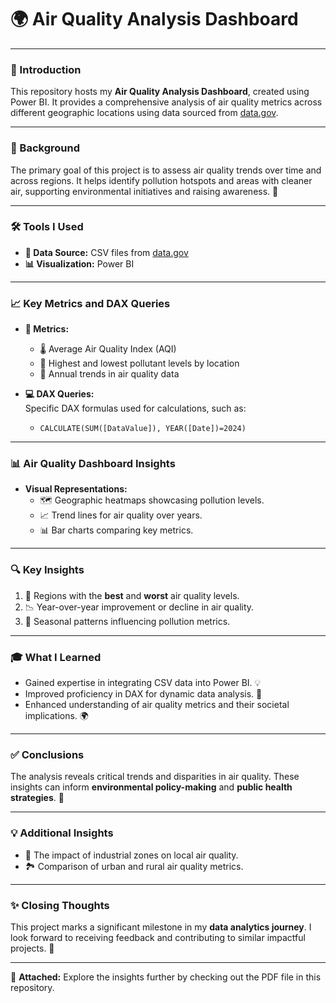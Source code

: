 # 🌍 Air Quality Analysis Dashboard

---

### 📖 Introduction  
This repository hosts my **Air Quality Analysis Dashboard**, created using Power BI. It provides a comprehensive analysis of air quality metrics across different geographic locations using data sourced from [data.gov](https://data.gov).

---

### 📝 Background  
The primary goal of this project is to assess air quality trends over time and across regions. It helps identify pollution hotspots and areas with cleaner air, supporting environmental initiatives and raising awareness. 🌱

---

### 🛠️ Tools I Used  
- **📂 Data Source:** CSV files from [data.gov](https://data.gov)  
- **📊 Visualization:** Power BI   

---

### 📈 Key Metrics and DAX Queries  
- **📌 Metrics:**  
  - 🌡️ Average Air Quality Index (AQI)  
  - 🌆 Highest and lowest pollutant levels by location  
  - 📅 Annual trends in air quality data  

- **💻 DAX Queries:**  
  Specific DAX formulas used for calculations, such as:  
  - `CALCULATE(SUM([DataValue]), YEAR([Date])=2024)`

---

### 📊 Air Quality Dashboard Insights  
- **Visual Representations:**  
  - 🗺️ Geographic heatmaps showcasing pollution levels.  
  - 📈 Trend lines for air quality over years.  
  - 📊 Bar charts comparing key metrics.

---

### 🔍 Key Insights  
1. 🌟 Regions with the **best** and **worst** air quality levels.  
2. 📉 Year-over-year improvement or decline in air quality.  
3. 🍂 Seasonal patterns influencing pollution metrics.

---

### 🎓 What I Learned  
- Gained expertise in integrating CSV data into Power BI. 💡  
- Improved proficiency in DAX for dynamic data analysis. 🧠  
- Enhanced understanding of air quality metrics and their societal implications. 🌍

---

### ✅ Conclusions  
The analysis reveals critical trends and disparities in air quality. These insights can inform **environmental policy-making** and **public health strategies**. 🌿

---

### 💡 Additional Insights  
- 🌆 The impact of industrial zones on local air quality.  
- 🏞️ Comparison of urban and rural air quality metrics.

---

### ✨ Closing Thoughts  
This project marks a significant milestone in my **data analytics journey**. I look forward to receiving feedback and contributing to similar impactful projects. 🚀

---

📂 **Attached:** Explore the insights further by checking out the PDF file in this repository.
